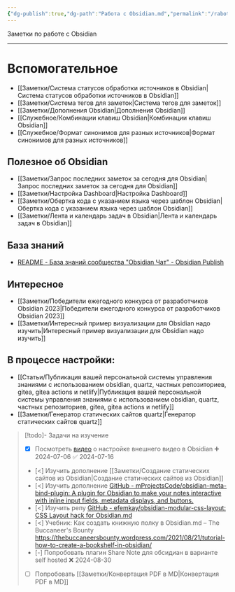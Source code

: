 ```yaml
---
{"dg-publish":true,"dg-path":"Работа с Obsidian.md","permalink":"/rabota-s-obsidian/","updated":"2024-07-10T00:59:36+03:00"}
---
```


Заметки по работе с Obsidian

---
# Вспомогательное
- [[Заметки/Система статусов обработки источников в Obsidian\|Система статусов обработки источников в Obsidian]]
- [[Заметки/Система тегов для заметок\|Система тегов для заметок]]
- [[Заметки/Дополнения Obsidian\|Дополнения Obsidian]]
- [[Служебное/Комбинации клавиш Obsidian\|Комбинации клавиш Obsidian]]
- [[Служебное/Формат синонимов для разных источников\|Формат синонимов для разных источников]]
## Полезное об Obsidian
- [[Заметки/Запрос последних заметок за сегодня для Obsidian\|Запрос последних заметок за сегодня для Obsidian]]
- [[Заметки/Настройка Dashboard\|Настройка Dashboard]]
- [[Заметки/Обертка кода с указанием языка через шаблон Obsidian\|Обертка кода с указанием языка через шаблон Obsidian]]
- [[Заметки/Лента и календарь задач в Obsidian\|Лента и календарь задач в Obsidian]]
## База знаний
- [README - База знаний сообщества "Obsidian Чат" - Obsidian Publish](https://publish.obsidian.md/obsidian-russian-community/README)
## Интересное
- [[Заметки/Победители ежегодного конкурса от разработчиков Obsidian 2023\|Победители ежегодного конкурса от разработчиков Obsidian 2023]]
- [[Заметки/Интересный пример визуализации для Obsidian надо изучить\|Интересный пример визуализации для Obsidian надо изучить]]
## В процессе настройки:
- [[Статьи/Публикация вашей персональной системы управления знаниями с использованием obsidian, quartz, частных репозиториев, gitea, gitea actions и netlify\|Публикация вашей персональной системы управления знаниями с использованием obsidian, quartz, частных репозиториев, gitea, gitea actions и netlify]]
- [[Заметки/Генератор статических сайтов quartz\|Генератор статических сайтов quartz]]

> [!todo]- Задачи на изучение
> - [x] Посмотреть [видео](https://www.youtube.com/live/47j3Btd6ivw) о настройке внешнего видео в Obsidian ➕ 2024-07-06 ✅ 2024-07-16
> - [<] Изучить дополнение  [[Заметки/Создание статических сайтов из Obsidian\|Создание статических сайтов из Obsidian]]
> - [<] Изучить дополнение  [GitHub - mProjectsCode/obsidian-meta-bind-plugin: A plugin for Obsidian to make your notes interactive with inline input fields, metadata displays, and buttons.](https://github.com/mProjectsCode/obsidian-meta-bind-plugin)
> - [<] Изучить репу [GitHub - efemkay/obsidian-modular-css-layout: CSS Layout hack for Obsidian.md](https://github.com/efemkay/obsidian-modular-css-layout?tab=readme-ov-file)
> - [<] Учебник: Как создать книжную полку в Obsidian.md – The Buccaneer's Bounty https://thebuccaneersbounty.wordpress.com/2021/08/21/tutorial-how-to-create-a-bookshelf-in-obsidian/
> - [-] Попробовать плагин Share Note для обсидиан в варианте self hosted ❌ 2024-08-30
> - [ ] Попробовать [[Заметки/Конвертация PDF в MD\|Конвертация PDF в MD]]